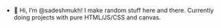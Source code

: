 - 👋 Hi, I’m @sadeshmukh! I make random stuff here and there. Currently doing projects with pure HTML/JS/CSS and canvas.
